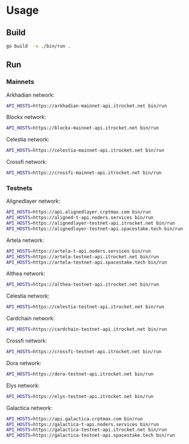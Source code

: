 # Usage
## Build
```bash
go build  -o ./bin/run .
```

## Run
### Mainnets
Arkhadian network:
```bash
API_HOSTS=https://arkhadian-mainnet-api.itrocket.net bin/run
```

Blockx network:
```bash
API_HOSTS=https://blockx-mainnet-api.itrocket.net bin/run
```

Celestia network:
```bash
API_HOSTS=https://celestia-mainnet-api.itrocket.net bin/run
```

Crossfi network:
```bash
API_HOSTS=https://crossfi-mainnet-api.itrocket.net bin/run
```


### Testnets
Alignedlayer network:
```bash
API_HOSTS=https://api.alignedlayer.crptmax.com bin/run
API_HOSTS=https://aligned-t-api.noders.services bin/run
API_HOSTS=https://alignedlayer-testnet-api.itrocket.net bin/run
API_HOSTS=https://alignedlayer-testnet-api.spacestake.tech bin/run
```

Artela network:
```bash
API_HOSTS=https://artela-t-api.noders.services bin/run
API_HOSTS=https://artela-testnet-api.itrocket.net bin/run
API_HOSTS=https://artela-testnet-api.spacestake.tech bin/run
```

Althea network:
```bash
API_HOSTS=https://althea-testnet-api.itrocket.net bin/run
```

Celestia network:
```bash
API_HOSTS=https://celestia-testnet-api.itrocket.net bin/run
```

Cardchain network:
```bash
API_HOSTS=https://cardchain-testnet-api.itrocket.net bin/run
```

Crossfi network:
```bash
API_HOSTS=https://crossfi-testnet-api.itrocket.net bin/run
```

Dora network:
```bash
API_HOSTS=https://dora-testnet-api.itrocket.net bin/run
```


Elys network:
```bash
API_HOSTS=https://elys-testnet-api.itrocket.net bin/run
```

Galactica network:
```bash
API_HOSTS=https://api.galactica.crptmax.com bin/run
API_HOSTS=https://galactica-t-api.noders.services bin/run
API_HOSTS=https://galactica-testnet-api.itrocket.net bin/run
API_HOSTS=https://galactica-testnet-api.spacestake.tech bin/run
```

